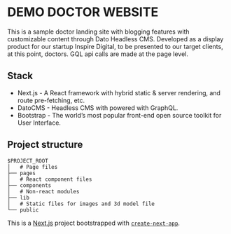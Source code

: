 # DEMO DOCTOR WEBSITE

This is a sample doctor landing site with blogging features with customizable content through Dato Headless CMS. Developed as a display product for our startup Inspire Digital, to be presented to our target clients, at this point, doctors. GQL api calls are made at the page level.

## Stack

- Next.js - A React framework with hybrid static & server rendering, and route pre-fetching, etc.
- DatoCMS - Headless CMS with powered with GraphQL.
- Bootstrap - The world’s most popular front-end open source toolkit for User Interface.

## Project structure

```
$PROJECT_ROOT
│   # Page files
├── pages
│   # React component files
├── components
│   # Non-react modules
├── lib
│   # Static files for images and 3d model file
└── public
```

This is a [Next.js](https://nextjs.org/) project bootstrapped with [`create-next-app`](https://github.com/vercel/next.js/tree/canary/packages/create-next-app).
